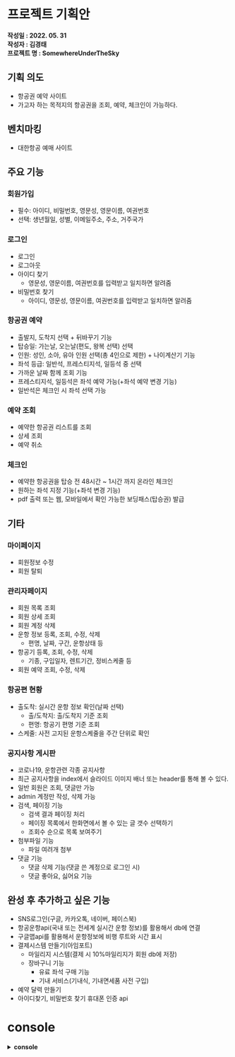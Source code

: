 # 프로젝트 기획안
**작성일 : 2022. 05. 31**  
**작성자 : 김경태**  
**프로젝트 명 :  SomewhereUnderTheSky**

## 기획 의도 
- 항공권 예약 사이트
- 가고자 하는 목적지의 항공권을 조회, 예약, 체크인이 가능하다.

## 벤치마킹
- 대한항공 예매 사이트
  
## 주요 기능
### 회원가입
- 필수: 아이디, 비밀번호, 영문성, 영문이름, 여권번호
- 선택: 생년월일, 성별, 이메일주소, 주소, 거주국가

### 로그인
- 로그인
- 로그아웃
- 아이디 찾기
  - 영문성, 영문이름, 여권번호를 입력받고 일치하면 알려줌
- 비밀번호 찾기
  - 아이디, 영문성, 영문이름, 여권번호를 입력받고 일치하면 알려줌

### 항공권 예약
- 출발지, 도착지 선택 + 뒤바꾸기 기능
- 탑승일: 가는날, 오는날(편도, 왕복 선택) 선택
- 인원: 성인, 소아, 유아 인원 선택(총 4인으로 제한) + 나이계산기 기능
- 좌석 등급: 일반석, 프레스티지석, 일등석 중 선택
- 가까운 날짜 함께 조회 기능
- 프레스티지석, 일등석은 좌석 예약 가능(+좌석 예약 변경 기능)
- 일반석은 체크인 시 좌석 선택 가능

### 예약 조회
- 예약한 항공권 리스트를 조회
- 상세 조회
- 예약 취소

### 체크인
- 예약한 항공권을 탑승 전 48시간 ~ 1시간 까지 온라인 체크인
- 원하는 좌석 지정 기능(+좌석 변경 기능)
- pdf 출력 또는 웹, 모바일에서 확인 가능한 보딩패스(탑승권) 발급

## 기타
### 마이페이지
- 회원정보 수정
- 회원 탈퇴

### 관리자페이지
- 회원 목록 조회
- 회원 상세 조회
- 회원 계정 삭제
- 운항 정보 등록, 조회, 수정, 삭제
  - 편명, 날짜, 구간, 운항상태 등
- 항공기 등록, 조회, 수정, 삭제
  - 기종, 구입일자, 렌트기간, 정비스케줄 등
- 회원 예약 조회, 수정, 삭제

### 항공편 현황
- 출도착: 실시간 운항 정보 확인(날짜 선택)
  - 출/도착지: 출/도착지 기준 조회
  - 편명: 항공기 편명 기준 조회
- 스케줄: 사전 고지된 운항스케줄을 주간 단위로 확인

### 공지사항 게시판
- 코로나19, 운항관련 각종 공지사항
- 최근 공지사항을 index에서 슬라이드 이미지 배너 또는 header를 통해 볼 수 있다.
- 일반 회원은 조회, 댓글만 가능
- admin 계정만 작성, 삭제 가능
- 검색, 페이징 기능
  - 검색 결과 페이징 처리
  - 페이징 목록에서 한화면에서 볼 수 있는 글 갯수 선택하기
  - 조회수 순으로 목록 보여주기
- 첨부파일 기능
  - 파일 여려개 첨부
- 댓글 기능
  - 댓글 삭제 기능(댓글 쓴 계정으로 로그인 시)
  - 댓글 좋아요, 싫어요 기능

## 완성 후 추가하고 싶은 기능
- SNS로그인(구글, 카카오톡, 네이버, 페이스북)
- 항공운항api(국내 또는 전세계 실시간 운항 정보)를 활용해서 db에 연결
- 구글맵api를 활용해서 운항정보에 비행 루트와 시간 표시
- 결제시스템 만들기(아임포트)
  - 마일리지 시스템(결제 시 10%마일리지가 회원 db에 저장)
  - 장바구니 기능
    - 유료 좌석 구매 기능
    - 기내 서비스(기내식, 기내면세품 사전 구입)
- 예약 달력 만들기
- 아이디찾기, 비밀번호 찾기 휴대폰 인증 api

# console
<details>
<summary>
<b>console</b>
</summary>
drop table comment_table;
drop table  board_table;
drop table book_table;
drop table passenger_table;
drop table member_table;
create table member_table
(
id                   bigint auto_increment,
memberAccount        varchar(20) not null,
memberPassword       varchar(20) not null,
memberLastName       varchar(10) not null,
memberFirstName      varchar(10) not null,
memberPassportNumber varchar(20),
memberBirthdate      varchar(10),
memberGender         varchar(5),
memberEmail          varchar(30),
memberNation         varchar(20),
memberPhone          varchar(20),
constraint pk_member primary key (id),
constraint unique (memberAccount),
constraint unique (memberPassportNumber)
);
select *
from member_table;

insert into member_table(memberAccount, memberPassword, memberLastName, memberFirstName)
values ('admin', '1234', 'a', 'dmin');

insert into member_table(memberAccount, memberPassword, memberLastName, memberFirstName, memberGender, memberEmail, memberPhone)
values ('a', '1234', 'Hong', 'Gildong', 'male', 'kill@gmail.com', '010-2323-2211');

drop table board_table;
create table board_table
(
id               bigint auto_increment,
boardWriter      varchar(20) not null,
boardTitle       varchar(50) not null,
boardContents    varchar(500),
boardHits        int default 0,
boardCreatedDate datetime,
boardFileName    varchar(50),
constraint pk_board primary key (id),
constraint foreign key (boardWriter) references member_table (memberAccount) on delete cascade
);
select *
from board_table;

drop table comment_table;
create table comment_table
(
id                 bigint auto_increment,
commentWriter      varchar(20)  not null,
commentContents    varchar(200) not null,
commentCreatedDate datetime,
boardId            bigint,
commentLikes       bigint default 0,
commentDislikes    bigint default 0,
constraint pk_comment primary key (id),
constraint foreign key (commentWriter) references member_table (memberAccount) on delete cascade,
constraint foreign key (boardId) references board_table (id) on delete cascade
);
select *
from comment_table;

drop table airplane_table;
create table airplane_table
(
id               bigint auto_increment,
airplaneModel    varchar(20) not null,
airplaneMaxSeats int         not null,
airplaneStatus   varchar(20) not null,
airplaneFileName varchar(50),
constraint pk_airplane primary key (id)
);

insert into airplane_table(airplaneModel, airplaneMaxSeats, airplaneStatus)
values ('Airbus A220-300', 140, '운용중');

select *
from airplane_table;

drop table book_table;
drop table flight_table;
create table flight_table
(
id               bigint auto_increment,
flightNumber     varchar(10) not null,
flightAirline    varchar(20) not null,
airplaneId       bigint      not null,
departureAirport varchar(20) not null,
arrivalAirport   varchar(20) not null,
departureDate    datetime    not null,
arrivalDate      datetime    not null,
gateNumber       int         not null,
flightFare       bigint      not null,
constraint pk_flight primary key (id),
constraint foreign key (airplaneId) references airplane_table (id) on delete cascade
);
select *
from flight_table;

# 서울/김포 -> 부산/김해
insert into flight_table(flightNumber, flightAirline, airplaneId, departureAirport, arrivalAirport,
departureDate, arrivalDate, gateNumber, flightFare)
values ('KE1101', '대한항공', 3,
'GMP(서울/김포)', 'PUS(부산/김해)', '2022-06-13 07:00:00', '2022-06-13 08:05:00', 4, 97600);

insert into flight_table(flightNumber, flightAirline, airplaneId, departureAirport, arrivalAirport,
departureDate, arrivalDate, gateNumber, flightFare)
values ('KE1103', '대한항공', 3,
'GMP(서울/김포)', 'PUS(부산/김해)', '2022-06-13 08:05:00', '2022-06-13 09:10:00', 4, 97600);

insert into flight_table(flightNumber, flightAirline, airplaneId, departureAirport, arrivalAirport,
departureDate, arrivalDate, gateNumber, flightFare)
values ('KE1101', '대한항공', 3,
'GMP(서울/김포)', 'PUS(부산/김해)', '2022-06-14 07:00:00', '2022-06-14 08:05:00', 4, 97600);

insert into flight_table(flightNumber, flightAirline, airplaneId, departureAirport, arrivalAirport,
departureDate, arrivalDate, gateNumber, flightFare)
values ('KE1103', '대한항공', 3,
'GMP(서울/김포)', 'PUS(부산/김해)', '2022-06-14 08:05:00', '2022-06-14 09:10:00', 4, 97600);

insert into flight_table(flightNumber, flightAirline, airplaneId, departureAirport, arrivalAirport,
departureDate, arrivalDate, gateNumber, flightFare)
values ('KE1101', '대한항공', 3,
'GMP(서울/김포)', 'PUS(부산/김해)', '2022-06-15 07:00:00', '2022-06-15 08:05:00', 4, 97600);

insert into flight_table(flightNumber, flightAirline, airplaneId, departureAirport, arrivalAirport,
departureDate, arrivalDate, gateNumber, flightFare)
values ('KE1103', '대한항공', 3,
'GMP(서울/김포)', 'PUS(부산/김해)', '2022-06-15 08:05:00', '2022-06-15 09:10:00', 4, 97600);

insert into flight_table(flightNumber, flightAirline, airplaneId, departureAirport, arrivalAirport,
departureDate, arrivalDate, gateNumber, flightFare)
values ('KE1101', '대한항공', 3,
'GMP(서울/김포)', 'PUS(부산/김해)', '2022-06-16 07:00:00', '2022-06-16 08:05:00', 4, 97600);

insert into flight_table(flightNumber, flightAirline, airplaneId, departureAirport, arrivalAirport,
departureDate, arrivalDate, gateNumber, flightFare)
values ('KE1103', '대한항공', 3,
'GMP(서울/김포)', 'PUS(부산/김해)', '2022-06-16 08:05:00', '2022-06-16 09:10:00', 4, 97600);

insert into flight_table(flightNumber, flightAirline, airplaneId, departureAirport, arrivalAirport,
departureDate, arrivalDate, gateNumber, flightFare)
values ('KE1101', '대한항공', 3,
'GMP(서울/김포)', 'PUS(부산/김해)', '2022-06-17 07:00:00', '2022-06-17 08:05:00', 4, 97600);

insert into flight_table(flightNumber, flightAirline, airplaneId, departureAirport, arrivalAirport,
departureDate, arrivalDate, gateNumber, flightFare)
values ('KE1103', '대한항공', 3,
'GMP(서울/김포)', 'PUS(부산/김해)', '2022-06-17 08:05:00', '2022-06-17 09:10:00', 4, 97600);

insert into flight_table(flightNumber, flightAirline, airplaneId, departureAirport, arrivalAirport,
departureDate, arrivalDate, gateNumber, flightFare)
values ('KE1101', '대한항공', 3,
'GMP(서울/김포)', 'PUS(부산/김해)', '2022-06-18 07:00:00', '2022-06-18 08:05:00', 4, 97600);

insert into flight_table(flightNumber, flightAirline, airplaneId, departureAirport, arrivalAirport,
departureDate, arrivalDate, gateNumber, flightFare)
values ('KE1103', '대한항공', 3,
'GMP(서울/김포)', 'PUS(부산/김해)', '2022-06-18 08:05:00', '2022-06-18 09:10:00', 4, 97600);


# 부산/김해 -> 서울/김포
insert into flight_table(flightNumber, flightAirline, airplaneId, departureAirport, arrivalAirport,
departureDate, arrivalDate, gateNumber, flightFare)
values ('KE1102', '대한항공', 3,
'PUS(부산/김해)', 'GMP(서울/김포)', '2022-06-13 08:45:00', '2022-06-13 09:45:00', 4, 97600);

insert into flight_table(flightNumber, flightAirline, airplaneId, departureAirport, arrivalAirport,
departureDate, arrivalDate, gateNumber, flightFare)
values ('KE1106', '대한항공', 3,
'PUS(부산/김해)', 'GMP(서울/김포)', '2022-06-13 10:45:00', '2022-06-13 11:45:00', 4, 97600);

insert into flight_table(flightNumber, flightAirline, airplaneId, departureAirport, arrivalAirport,
departureDate, arrivalDate, gateNumber, flightFare)
values ('KE1102', '대한항공', 3,
'PUS(부산/김해)', 'GMP(서울/김포)', '2022-06-14 08:45:00', '2022-06-14 09:45:00', 4, 97600);

insert into flight_table(flightNumber, flightAirline, airplaneId, departureAirport, arrivalAirport,
departureDate, arrivalDate, gateNumber, flightFare)
values ('KE1106', '대한항공', 3,
'PUS(부산/김해)', 'GMP(서울/김포)', '2022-06-14 10:45:00', '2022-06-14 11:45:00', 4, 97600);

insert into flight_table(flightNumber, flightAirline, airplaneId, departureAirport, arrivalAirport,
departureDate, arrivalDate, gateNumber, flightFare)
values ('KE1102', '대한항공', 3,
'PUS(부산/김해)', 'GMP(서울/김포)', '2022-06-15 08:45:00', '2022-06-15 09:45:00', 4, 97600);

insert into flight_table(flightNumber, flightAirline, airplaneId, departureAirport, arrivalAirport,
departureDate, arrivalDate, gateNumber, flightFare)
values ('KE1106', '대한항공', 3,
'PUS(부산/김해)', 'GMP(서울/김포)', '2022-06-15 10:45:00', '2022-06-15 11:45:00', 4, 97600);

insert into flight_table(flightNumber, flightAirline, airplaneId, departureAirport, arrivalAirport,
departureDate, arrivalDate, gateNumber, flightFare)
values ('KE1102', '대한항공', 3,
'PUS(부산/김해)', 'GMP(서울/김포)', '2022-06-16 08:45:00', '2022-06-16 09:45:00', 4, 97600);

insert into flight_table(flightNumber, flightAirline, airplaneId, departureAirport, arrivalAirport,
departureDate, arrivalDate, gateNumber, flightFare)
values ('KE1106', '대한항공', 3,
'PUS(부산/김해)', 'GMP(서울/김포)', '2022-06-16 10:45:00', '2022-06-16 11:45:00', 4, 97600);

insert into flight_table(flightNumber, flightAirline, airplaneId, departureAirport, arrivalAirport,
departureDate, arrivalDate, gateNumber, flightFare)
values ('KE1102', '대한항공', 3,
'PUS(부산/김해)', 'GMP(서울/김포)', '2022-06-17 08:45:00', '2022-06-17 09:45:00', 4, 97600);

insert into flight_table(flightNumber, flightAirline, airplaneId, departureAirport, arrivalAirport,
departureDate, arrivalDate, gateNumber, flightFare)
values ('KE1106', '대한항공', 3,
'PUS(부산/김해)', 'GMP(서울/김포)', '2022-06-17 10:45:00', '2022-06-17 11:45:00', 4, 97600);

insert into flight_table(flightNumber, flightAirline, airplaneId, departureAirport, arrivalAirport,
departureDate, arrivalDate, gateNumber, flightFare)
values ('KE1102', '대한항공', 3,
'PUS(부산/김해)', 'GMP(서울/김포)', '2022-06-18 08:45:00', '2022-06-18 09:45:00', 4, 97600);

insert into flight_table(flightNumber, flightAirline, airplaneId, departureAirport, arrivalAirport,
departureDate, arrivalDate, gateNumber, flightFare)
values ('KE1106', '대한항공', 3,
'PUS(부산/김해)', 'GMP(서울/김포)', '2022-06-18 10:45:00', '2022-06-18 11:45:00', 4, 97600);

drop table passenger_table;
drop table book_table;
create table book_table
(
id                bigint auto_increment,
memberId          bigint,
departureFlightId bigint,
returnFlightId    bigint,
passengerAdult    int,
passengerChild    int,
passengerInfant   int,
cabinClass        varchar(10) not null,
seatNumber        varchar(10),
returnDate        datetime,
constraint pk_book primary key (id),
constraint foreign key (memberId) references member_table (id) on delete cascade,
constraint foreign key (departureFlightId) references flight_table (id) on delete cascade,
constraint foreign key (returnFlightId) references flight_table (id) on delete cascade
);
select *
from book_table;

drop table passenger_table;
create table passenger_table
(
id                 bigint auto_increment,
passengerLastName  varchar(20) not null,
passengerFirstName varchar(20) not null,
passengerGender    varchar(10) not null,
passengerBirthdate varchar(10) not null,
bookId             bigint      not null,
constraint pk_passenger primary key (id),
constraint foreign key (bookId) references book_table (id) on delete cascade
);
select *
from passenger_table;
<div markdown="1">
</div>
</details>





